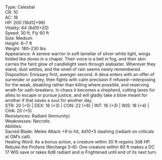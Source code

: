 Type: Celestial  
CR: 10  
AC: 18  
HP: 200 (16d12+96)  
Vitality: 64 (8d10+20)  
Speed: 30 ft, Fly 90 ft  
Size: Medium  
Height: 6–7 ft  
Weight: 180–230 lbs  
Appearance: A serene warrior in soft lamellar of silver-white light, wings folded like doves in a chapel. Their voice is a bell in fog, and their skin carries the faint glow of candlelight seen through alabaster. Wherever they stand, dust settles, and the smell of rain seems newly remembered.  
Disposition: Emissary first, avenger second. A deva enters with an offer of surrender or parley, then fights with calm precision if refused—interposing for the weak, disabling rather than killing where possible, and reserving wrath for oath-breakers. In chaos it becomes a shepherd, cutting lanes for allies to escape or pursue justice, and will gladly take a blow meant for another if that saves a soul for another day.  
STR: 20 (+5) | DEX: 16 (+3) | CON: 22 (+6) | INT: 16 (+3) | WIS: 18 (+4) | CHA: 20 (+5)  
Resistances: Radiant (Immunity)  
Weaknesses: Necrotic  
Abilities:  
Sacred Blade: Melee Attack +9 to hit, 4d10+5 slashing (radiant on criticals at GM’s call).  
Healing Word: As a bonus action, a creature within 30 ft regains 3d8 HP.  
Rebuke the Profane (Recharge 5–6): One creature within 60 ft makes a DC 17 WIS save or takes 6d8 radiant and is Frightened until end of its next turn.